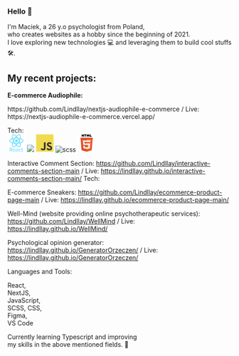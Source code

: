 ### Hello 👋 

I'm Maciek, a 26 y.o psychologist from Poland, 
<br>who creates websites as a hobby since the beginning of 2021. 
<br>I love exploring new technologies 💻 and leveraging them to build cool stuffs 🛠️.

<h2>My recent projects:</h1>
<strong>E-commerce Audiophile:</strong>
<p>https://github.com/Lindllay/nextjs-audiophile-e-commerce / Live: https://nextjs-audiophile-e-commerce.vercel.app/</p>
Tech: 
<div>
<img src="https://raw.githubusercontent.com/devicons/devicon/master/icons/react/react-original-wordmark.svg" alt="react" width="40" height="40"/>
<img src="https://upload.wikimedia.org/wikipedia/commons/thumb/8/8e/Nextjs-logo.svg/800px-Nextjs-logo.svg.png" height="40"/>
<img src="https://raw.githubusercontent.com/devicons/devicon/master/icons/javascript/javascript-original.svg" alt="javascript" width="40" height="40"/>
<img src="https://upload.wikimedia.org/wikipedia/commons/thumb/9/96/Sass_Logo_Color.svg/1280px-Sass_Logo_Color.svg.png" alt="scss" height="40"/>
<img src="https://raw.githubusercontent.com/devicons/devicon/master/icons/html5/html5-original-wordmark.svg" alt="html5" width="40" height="40"/>

</div>

Interactive Comment Section: https://github.com/Lindllay/interactive-comments-section-main / Live: https://lindllay.github.io/interactive-comments-section-main/
Tech:

E-commerce Sneakers: https://github.com/Lindllay/ecommerce-product-page-main / Live:  https://lindllay.github.io/ecommerce-product-page-main/

Well-Mind (website providing online psychotherapeutic services): https://github.com/Lindllay/WellMind / Live: https://lindllay.github.io/WellMind/

Psychological opinion generator: https://lindllay.github.io/GeneratorOrzeczen/ / Live: https://lindllay.github.io/GeneratorOrzeczen/

Languages and Tools:

React,<br>
NextJS,<br>
JavaScript,<br>
SCSS, CSS,<br>
Figma,<br>
VS Code


Currently learning Typescript and improving 
<br>my skills in the above mentioned fields. :book:


<!--
**Lindllay/Lindllay** is a ✨ _special_ ✨ repository because its `README.md` (this file) appears on your GitHub profile.

Here are some ideas to get you started:

- 🔭 I’m currently working on ...
- 🌱 I’m currently learning ...
- 👯 I’m looking to collaborate on ...
- 🤔 I’m looking for help with ...
- 💬 Ask me about ...
- 📫 How to reach me: ...
- 😄 Pronouns: ...
- ⚡ Fun fact: ...
-->

